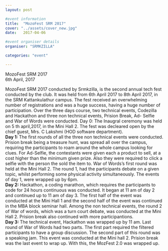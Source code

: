 ```yaml
---
layout: post

#event information
title:  "MozoFest SRM 2017"
cover: "../assets/cover_new.jpg"
date:   2017-04-06

#event organiser details
organiser: "SRMKZILLA"

categories: "event"

---
```

MozoFest SRM 2017<br>
6th April, 2017

MozoFest SRM 2017 conducted by Srmkzilla, is
the second annual tech fest conducted by the club.
It was held from 6th April 2017 to 8th April 2017, in
the SRM Kattankulathur campus. The fest
received an overwhelming number of registrations
and was a huge success, having a huge number
of participation. Over the three days course, two
technical events, Codezilla and Hackathon and
three non technical events, Prision Break, Ad-
Selfie and War of Words were conducted.
Day 0: The Inaugral ceremony was held on 5 th
april,2017, in the Mini Hall 2. The fest was
decleared open by the chief guest, Mrs. C Lakshmi
(HOD software department).
<br>
<b>Day 1: </b>The first rounds of all the three non
technical events were conducted. Prision break
being a treasure hunt, was spread all over the
campus, requiring the participants to roam around
the whole campus looking for clues. For Ad-Selfie,
the contestants were given each a product to sell,
at a cost higher than the minimum given prize.
Also they were required to click a selfie with the
person the sold the item to. War of Words’s first
round was held at the Mini Hall 2. The round 1,
had the participants debate on a given topic, whilst
performing some physical activity simultaneously.
The events of day 1, were wrapped up by 6pm.
<br>
<b>Day 2:</b> Hackathon, a coding marathon, which
requires the participants to code for 24 hours
continuous was conducted. It began at 11 am of
day 2 and continued up to 11 am of day 3. The
first half of the event was conducted at the Mini
Hall 1 and the second half of the event was
continued in the MBA block seminar hall. Among
the non technical events, the round 2 of War of
words, which was a turn court debate, was
conducted at the Mini Hall 2. Prision break also
continued with more participantions.
<br>
<b>Day 3: </b>The technical event, Hackathon was
wrapped up by 11 am. Last round of War of Words
had two parts. The first part required the filtered
participants to have a group discussion. The
second part of this round was a speaking jam.
This event was conducted at the Mini hall 2.
Prision break was the last event to wrap up. With
this, the MozFest 2.0 was wrapped up.